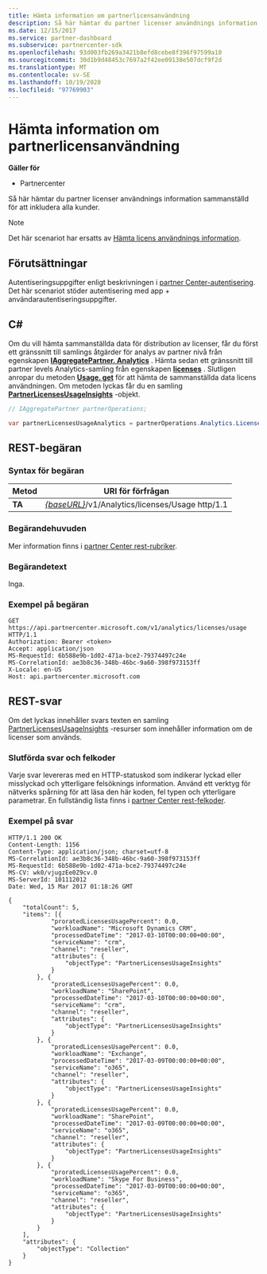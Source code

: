 ```yaml
---
title: Hämta information om partnerlicensanvändning
description: Så här hämtar du partner licenser användnings information sammanställd för att inkludera alla kunder.
ms.date: 12/15/2017
ms.service: partner-dashboard
ms.subservice: partnercenter-sdk
ms.openlocfilehash: 93d003fb269a3421b8efd8cebe8f396f97599a10
ms.sourcegitcommit: 30d1b9d48453c7697a2f42ee09138e507dcf9f2d
ms.translationtype: MT
ms.contentlocale: sv-SE
ms.lasthandoff: 10/19/2020
ms.locfileid: "97769903"
---
```

# <a name="get-partner-licenses-usage-information"></a>Hämta information om partnerlicensanvändning

**Gäller för**

- Partnercenter

Så här hämtar du partner licenser användnings information sammanställd för att inkludera alla kunder.

> [!NOTE]
> Det här scenariot har ersatts av [Hämta licens användnings information](get-licenses-usage-information.md).

## <a name="prerequisites"></a>Förutsättningar

Autentiseringsuppgifter enligt beskrivningen i [partner Center-autentisering](partner-center-authentication.md). Det här scenariot stöder autentisering med app + användarautentiseringsuppgifter.

## <a name="c"></a>C\#

Om du vill hämta sammanställda data för distribution av licenser, får du först ett gränssnitt till samlings åtgärder för analys av partner nivå från egenskapen [**IAggregatePartner. Analytics**](/dotnet/api/microsoft.store.partnercenter.ipartner.analytics) . Hämta sedan ett gränssnitt till partner levels Analytics-samling från egenskapen [**licenses**](/dotnet/api/microsoft.store.partnercenter.analytics.ipartneranalyticscollection.licenses) . Slutligen anropar du metoden [**Usage. get**](/dotnet/api/microsoft.store.partnercenter.genericoperations.ientireentitycollectionretrievaloperations-2.get) för att hämta de sammanställda data licens användningen. Om metoden lyckas får du en samling [**PartnerLicensesUsageInsights**](/dotnet/api/microsoft.store.partnercenter.models.analytics.partnerlicensesusageinsights) -objekt.

``` csharp
// IAggregatePartner partnerOperations;

var partnerLicensesUsageAnalytics = partnerOperations.Analytics.Licenses.Usage.Get();
```

## <a name="rest-request"></a>REST-begäran

### <a name="request-syntax"></a>Syntax för begäran

| Metod  | URI för förfrågan                                                                      |
|---------|----------------------------------------------------------------------------------|
| **TA** | [*{baseURL}*](partner-center-rest-urls.md)/v1/Analytics/licenses/Usage http/1.1 |

### <a name="request-headers"></a>Begärandehuvuden

Mer information finns i [partner Center rest-rubriker](headers.md).

### <a name="request-body"></a>Begärandetext

Inga.

### <a name="request-example"></a>Exempel på begäran

```http
GET https://api.partnercenter.microsoft.com/v1/analytics/licenses/usage HTTP/1.1
Authorization: Bearer <token>
Accept: application/json
MS-RequestId: 6b588e9b-1d02-471a-bce2-79374497c24e
MS-CorrelationId: ae3b8c36-348b-46bc-9a60-398f973153ff
X-Locale: en-US
Host: api.partnercenter.microsoft.com
```

## <a name="rest-response"></a>REST-svar

Om det lyckas innehåller svars texten en samling [PartnerLicensesUsageInsights](analytics-resources.md#partnerlicensesusageinsights) -resurser som innehåller information om de licenser som används.

### <a name="response-success-and-error-codes"></a>Slutförda svar och felkoder

Varje svar levereras med en HTTP-statuskod som indikerar lyckad eller misslyckad och ytterligare felsöknings information. Använd ett verktyg för nätverks spårning för att läsa den här koden, fel typen och ytterligare parametrar. En fullständig lista finns i [partner Center rest-felkoder](error-codes.md).

### <a name="response-example"></a>Exempel på svar

```http
HTTP/1.1 200 OK
Content-Length: 1156
Content-Type: application/json; charset=utf-8
MS-CorrelationId: ae3b8c36-348b-46bc-9a60-398f973153ff
MS-RequestId: 6b588e9b-1d02-471a-bce2-79374497c24e
MS-CV: wk0/vjugzEe0Z9cv.0
MS-ServerId: 101112012
Date: Wed, 15 Mar 2017 01:18:26 GMT

{
    "totalCount": 5,
    "items": [{
            "proratedLicensesUsagePercent": 0.0,
            "workloadName": "Microsoft Dynamics CRM",
            "processedDateTime": "2017-03-10T00:00:00+00:00",
            "serviceName": "crm",
            "channel": "reseller",
            "attributes": {
                "objectType": "PartnerLicensesUsageInsights"
            }
        }, {
            "proratedLicensesUsagePercent": 0.0,
            "workloadName": "SharePoint",
            "processedDateTime": "2017-03-10T00:00:00+00:00",
            "serviceName": "crm",
            "channel": "reseller",
            "attributes": {
                "objectType": "PartnerLicensesUsageInsights"
            }
        }, {
            "proratedLicensesUsagePercent": 0.0,
            "workloadName": "Exchange",
            "processedDateTime": "2017-03-09T00:00:00+00:00",
            "serviceName": "o365",
            "channel": "reseller",
            "attributes": {
                "objectType": "PartnerLicensesUsageInsights"
            }
        }, {
            "proratedLicensesUsagePercent": 0.0,
            "workloadName": "SharePoint",
            "processedDateTime": "2017-03-09T00:00:00+00:00",
            "serviceName": "o365",
            "channel": "reseller",
            "attributes": {
                "objectType": "PartnerLicensesUsageInsights"
            }
        }, {
            "proratedLicensesUsagePercent": 0.0,
            "workloadName": "Skype For Business",
            "processedDateTime": "2017-03-09T00:00:00+00:00",
            "serviceName": "o365",
            "channel": "reseller",
            "attributes": {
                "objectType": "PartnerLicensesUsageInsights"
            }
        }
    ],
    "attributes": {
        "objectType": "Collection"
    }
}
```
